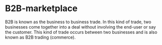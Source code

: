 # B2B-marketplace
B2B is known as the business to business trade. In this kind of trade, two businesses come together into a deal without involving the end-user or say the customer. This kind of trade occurs between two businesses and is also known as B2B trading (commerce).
